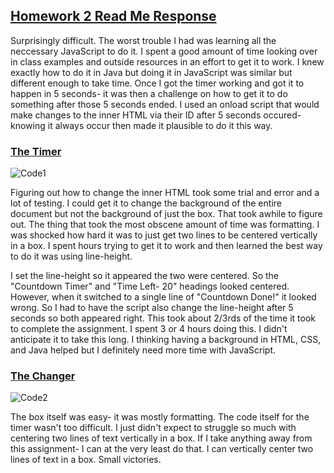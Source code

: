 <h2><u>Homework 2 Read Me Response</u></h2>
<p>Surprisingly difficult. The worst trouble I had was learning all the neccessary JavaScript to do it. I spent a good amount of time
looking over in class examples and outside resources in an effort to get it to work. I knew exactly how to do it in Java but doing it
in JavaScript was similar but different enough to take time. Once I got the timer working and got it to happen in 5 seconds- it was then
a challenge on how to get it to do something after those 5 seconds ended. I used an onload script that would make changes to the inner HTML via their ID after 5 seconds occured- knowing it always occur then made it plausible to do it this way.</p> 

<h3><u>The Timer</u></h3>
<img src="http://i66.tinypic.com/xf87c.png" alt="Code1">

<p>Figuring out how to change the inner HTML took some trial and error and a lot of testing. I could get it to change the background of the entire document but not the background of just the box. That took awhile to figure out. The thing that took the most obscene amount of time was formatting. I was shocked how hard it was to just get two lines to be centered vertically in a box. I spent hours trying to get it to work and then learned the best way to do it was using line-height.</p>

<p>I set the line-height so it appeared the two were centered. So the "Countdown Timer" and "Time Left- 20" headings looked centered. However, when it switched to a single line of "Countdown Done!" it looked wrong. So I had to have the script also change the line-height after 5 seconds so both appeared right. This took about 2/3rds of the time it took to complete the assignment. I spent 3 or 4 hours doing this. I didn't anticipate it to take this long. I thinking having a background in HTML, CSS, and Java helped but I definitely need more time with JavaScript.</p>

<h3><u>The Changer</u></h3>
<img src="http://i68.tinypic.com/dd14y8.jpg" alt="Code2">

<p>The box itself was easy- it was mostly formatting. The code itself for the timer wasn't too difficult. I just didn't expect to struggle
so much with centering two lines of text vertically in a box. If I take anything away from this assignment- I can at the very least do that. I can vertically center two lines of text in a box. Small victories.</p>

